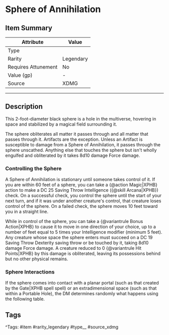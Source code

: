 # Sphere of Annihilation

## Item Summary

| Attribute            | Value                        |
|----------------------|------------------------------|
| Type                 |   |
| Rarity               | Legendary             |
| Requires Attunement  | No                |
| Value (gp)           | -    |
| Source               | XDMG |

---

## Description

This 2-foot-diameter black sphere is a hole in the multiverse, hovering in space and stabilized by a magical field surrounding it.

The sphere obliterates all matter it passes through and all matter that passes through it. Artifacts are the exception. Unless an Artifact is susceptible to damage from a Sphere of Annihilation, it passes through the sphere unscathed. Anything else that touches the sphere but isn't wholly engulfed and obliterated by it takes 8d10 damage Force damage.

### Controlling the Sphere

A Sphere of Annihilation is stationary until someone takes control of it. If you are within 60 feet of a sphere, you can take a {@action Magic|XPHB} action to make a DC 25 Saving Throw Intelligence ({@skill Arcana|XPHB}) check. On a successful check, you control the sphere until the start of your next turn, and if it was under another creature's control, that creature loses control of the sphere. On a failed check, the sphere moves 10 feet toward you in a straight line.

While in control of the sphere, you can take a {@variantrule Bonus Action|XPHB} to cause it to move in one direction of your choice, up to a number of feet equal to 5 times your Intelligence modifier (minimum 5 feet). Any creature whose space the sphere enters must succeed on a DC 19 Saving Throw Dexterity saving throw or be touched by it, taking 8d10 damage Force damage. A creature reduced to 0 {@variantrule Hit Points|XPHB} by this damage is obliterated, leaving its possessions behind but no other physical remains.

### Sphere Interactions

If the sphere comes into contact with a planar portal (such as that created by the Gate|XPHB spell spell) or an extradimensional space (such as that within a Portable Hole), the DM determines randomly what happens using the following table.

## Tags

^Tags: #item #rarity_legendary #type__ #source_xdmg
